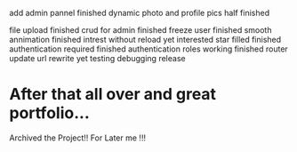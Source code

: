 add admin pannel finished
dynamic photo and profile pics half finished   

file upload finished
crud for admin  finished
freeze user finished
smooth annimation finished 
intrest without reload yet
interested star filled finished
authentication required finished
authentication roles working finished
router update 
url rewrite yet
testing 
debugging 
release 

<h1>
    After that all over and great portfolio...
</h1>




Archived the Project!! For Later me !!!